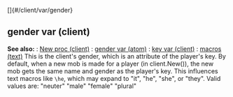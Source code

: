 []{#/client/var/gender}
  ## gender var (client)
  **See also:**
  :   [New proc (client)](ref/client/proc/New)
  :   [gender var (atom)](ref/atom/var/gender)
  :   [key var (client)](ref/client/var/key)
  :   [macros (text)](ref/DM/text/macros)
  This is the client\'s gender, which is an attribute of the player\'s
  key. By default, when a new mob is made for a player (in client.New()),
  the new mob gets the same name and gender as the player\'s key. This
  influences text macros like `\he`, which may expand to \"it\", \"he\",
  \"she\", or \"they\". Valid values are: \"neuter\" \"male\" \"female\"
  \"plural\"